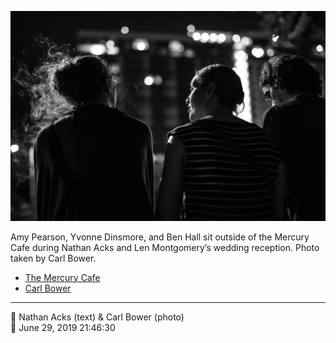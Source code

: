 ![Amy Pearson, Yvonne Dinsmore, and Ben Hall sit outside of the Mercury Cafe](assets/01223dee7d67ba13f4150b9b237165cb.webp)

Amy Pearson, Yvonne Dinsmore, and Ben Hall sit outside of the Mercury Cafe during Nathan Acks and Len Montgomery’s wedding reception. Photo taken by Carl Bower.

* [The Mercury Cafe](http://mercurycafe.com)
* [Carl Bower](https://carlbowerphotos.com)

- - - -

<span aria-hidden="true">👥</span> Nathan Acks (text) & Carl Bower (photo)  
<span aria-hidden="true">📅</span> June 29, 2019 21:46:30
